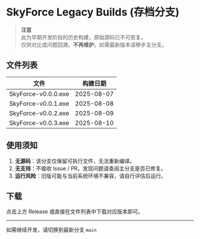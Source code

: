 # SkyForce Legacy Builds (存档分支)

> **注意**  
> 此为早期开发阶段的历史构建，原始源码已不可恢复。  
> 仅供对比或问题回溯，**不再维护**。如需最新版本请移步主分支。

## 文件列表

| 文件 | 构建日期 |
|------|----------|
| SkyForce-v0.0.0.exe | 2025-08-07 |
| SkyForce-v0.0.1.exe | 2025-08-08 |
| SkyForce-v0.0.2.exe | 2025-08-09 |
| SkyForce-v0.0.3.exe | 2025-08-10 |

## 使用须知

1. **无源码**：该分支仅保留可执行文件，无法重新编译。  
2. **无支持**：不接收 Issue / PR，发现问题请查阅主分支是否已修复。  
3. **运行风险**：旧版可能与当前系统环境不兼容，请自行评估后运行。  

## 下载

点击上方 Release 或直接在文件列表中下载对应版本即可。

---

如需继续开发，请切换到最新分支 `main`
